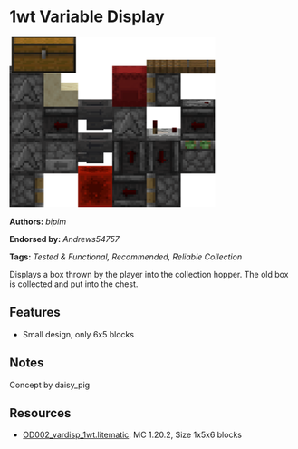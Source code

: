 # 1wt Variable Display
<img alt="area_render_72_.png" src="images/area_render_72_.png?raw=1" height="300px">

**Authors:** *bipim*

**Endorsed by:** *Andrews54757*

**Tags:** *Tested & Functional, Recommended, Reliable Collection*

Displays a box thrown by the player into the collection hopper. The old box is collected and put into the chest.

## Features
- Small design, only 6x5 blocks

## Notes
Concept by daisy_pig

## Resources
- [OD002_vardisp_1wt.litematic](attachments/OD002_vardisp_1wt.litematic): MC 1.20.2, Size 1x5x6 blocks

